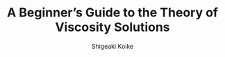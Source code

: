 ---
layout: paper
title: "A Beginner’s Guide to the Theory of Viscosity Solutions"
author: Shigeaki Koike
GG: https://drive.google.com/drive/folders/1dHn9REuaVeI_RFHQUzwU5JVIZDsfm78O?usp=drive_link
link: 
categories: [paper]
---